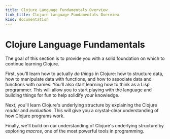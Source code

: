 ```yaml
--- 
title: Clojure Language Fundamentals Overview
link_title: Clojure Language Fundamentals Overview
kind: documentation
---
```


# Clojure Language Fundamentals

The goal of this section is to provide you with a solid foundation on
which to continue learning Clojure.

First, you'll learn how to actually *do things* in Clojure: how to
structure data, how to manipulate data with functions, and how to
associate data and functions with names. You'll also start learning
how to think as a Lisp programmer. This will allow you to start
playing with the language and building things for fun to help solidify
your knowledge.

Next, you'll learn Clojure's underlying structure by explaining the
Clojure *reader* and *evaluation*. This will give you a crystal-clear
understanding of how Clojure programs work.

Finally, we'll build on our understanding of Clojure's underlying
structure by exploring *macros*, one of the most powerful tools in
programming.
